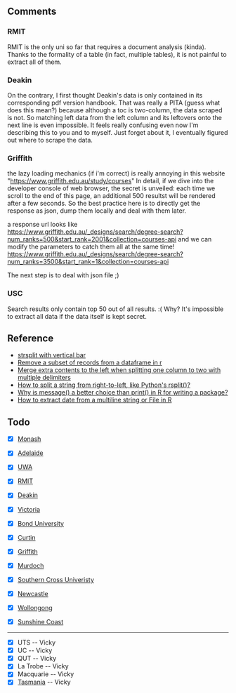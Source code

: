 ## Comments

### RMIT

RMIT is the only uni so far that requires a document analysis (kinda). Thanks to the formality of a table (in fact, multiple tables), it is not painful to extract all of them.

### Deakin

On the contrary, I first thought Deakin's data is only contained in its corresponding pdf version handbook. That was really a PITA (guess what does this mean?) because although a toc is two-column, the data scraped is not. So matching left data from the left column and its leftovers onto the next line is even impossible. It feels really confusing even now I'm describing this to you and to myself. Just forget about it, I eventually figured out where to scrape the data.

### Griffith

the lazy loading mechanics (if i'm correct) is really annoying in this website
"https://www.griffith.edu.au/study/courses"
In detail, if we dive into the developer console of web browser, the secret is unveiled: each time we scroll to the end of this page, an additional 500 resultst will be rendered after a few seconds. So the best practice here is to directly get the response as json, dump them locally and deal with them later.

a response url looks like
https://www.griffith.edu.au/_designs/search/degree-search?num_ranks=500&start_rank=2001&collection=courses-api
and we can modify the parameters to catch them all at the same time!
https://www.griffith.edu.au/_designs/search/degree-search?num_ranks=3500&start_rank=1&collection=courses-api

The next step is to deal with json file ;)

### USC

Search results only contain top 50 out of all results. :( Why? It's impossible to extract all data if the data itself is kept secret.

## Reference

- [strsplit with vertical bar](https://stackoverflow.com/questions/23193219/strsplit-with-vertical-bar-pipe)
- [Remove a subset of records from a dataframe in r](https://stackoverflow.com/questions/38759429/remove-a-subset-of-records-from-a-dataframe-in-r)
- [Merge extra contents to the left when splitting one column to two with multiple delimiters](https://stackoverflow.com/questions/33109799/merge-extra-contents-to-the-left-when-splitting-one-column-to-two-with-multiple)
- [How to split a string from right-to-left, like Python's rsplit()?](https://stackoverflow.com/questions/20454768/how-to-split-a-string-from-right-to-left-like-pythons-rsplit)
- [Why is message() a better choice than print() in R for writing a package?](https://stackoverflow.com/questions/36699272/why-is-message-a-better-choice-than-print-in-r-for-writing-a-package/36700294)
- [How to extract date from a multiline string or File in R](https://stackoverflow.com/questions/58156097/how-to-extract-date-from-a-multiline-string-or-file-in-r)

## Todo
  
- [x] [Monash](http://www.monash.edu/pubs/2019handbooks/units/index-bycode.html)
- [x] [Adelaide](https://www.adelaide.edu.au/course-outlines/)
- [x] [UWA](https://handbooks.uwa.edu.au/search?type=units)
- [x] [RMIT](https://www.rmit.edu.au/content/dam/rmit/documents/staff-site/servicesandtools/finance/2020-HE-course-list.pdf)
- [x] [Deakin](https://www.deakin.edu.au/courses-search/unit-search.php?hidCurrentYear=2020&hidYear=2020&hidType=max&txtUnit=&txtTitle=&txtKeyword=&selLevel=Select&selSemester=Select&selMode=Select&selLocation=B&chkSortby=unit_cd&btnSubmit=)

- [x] [Victoria](https://www.vu.edu.au/courses/search?iam=resident&query=&type=Unit)
- [x] [Bond University](https://bond.edu.au/current-students/study-information/subjects?type=1&area=All)
- [x] [Curtin](http://handbook.curtin.edu.au/unitSearch.html)
- [x] [Griffith](https://www.griffith.edu.au/study/courses)
- [x] [Murdoch](http://handbook.murdoch.edu.au/units/?year=2020&sort=UnitCd)
- [x] [Southern Cross Univeristy](https://www.scu.edu.au/study-at-scu/unit-search/?year=2020)
- [x] [Newcastle](https://www.newcastle.edu.au/course)
- [x] [Wollongong](https://solss.uow.edu.au/sid/cal.USER_CALENDAR_SELECT_SCREEN?p_cal_types=UP&p_breadcrumb_type=1&p_menu_type=1&p_cs=8794042783047766832)
- [x] [Sunshine Coast](https://www.usc.edu.au/learn/courses-and-programs/courses/search-for-usc-courses?courseCode=&keyword=&teachingPeriodOfOffer=Semester+1&school=&offeredLocations=&submit=Search&searchType=coursesonly#coursesonly)

***
- [x] UTS -- Vicky
- [x] UC -- Vicky
- [x] QUT -- Vicky
- [x] La Trobe -- Vicky
- [x] Macquarie -- Vicky
- [x] [Tasmania](https://www.utas.edu.au/courses/unit-search?query=&collection=handbook-meta&clive=handbook-units&sort=&meta_B_and=&meta_A_and=&meta_F_phrase_and=&meta_M_phrase_and=&meta_J_phrase_and=&meta_unitYear=2020&meta_D_phrase_and=&meta_U_phrase_and=&meta_N_phrase_and=&meta_E_phrase_and=&meta_V_phrase_and=) -- Vicky